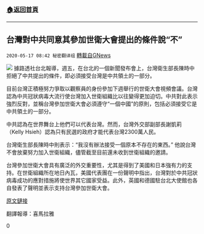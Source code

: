 ###  [:house:返回首頁](https://github.com/ourhimalayas/txt)
---

## 台灣對中共同意其參加世衛大會提出的條件說“不”
`2020-05-17 08:42 秘密翻译组` [轉載自GNews](https://gnews.org/zh-hant/205554/)

![](https://s3.amazonaws.com/gnews-media-offload/wp-content/uploads/2020/05/17080526/Picture-1-187.png)
據路透社台北報導，週五，在台北的一個新聞發布會上，台灣衛生部長陳時中拒絕了中共提出的條件，即必須接受台灣是中共領土的一部分。

目前台灣正積極努力爭取以觀察員的身份參加下週舉行的世衛大會視頻會議。台灣認為中共冠狀病毒大流行使台灣加入世衛組織比以往變得更加迫切。中共對此表示強烈反對，並稱台灣參加世衛大會必須遵守“一個中國”的原則，包括必須接受它是中共領土的一部分。

中共認為在世界舞台上他們可以代表台灣。然而，台灣外交部副部長謝凱莉（Kelly Hsieh）認為只有民選的政府才能代表台灣2300萬人民。

台灣衛生部長陳時中則表示：“我沒有辦法接受一個原本不存在的東西。” 他說台灣不會放棄努力加入世衛組織，儘管截至目前還未收到世衛組織的邀請。

台灣參加世衛大會具有廣泛的外交重要性，尤其是得到了美國和日本強有力的支持。在世衛組織所在地日內瓦，美國代表團在一份聲明中指出，台灣對於中共冠狀病毒成功的應對措施將使世界其它國家受益。此外，英國和德國駐台北大使館也各自發表了聲明並表示支持台灣參加世衛大會。

[原文鏈接](https://www.reuters.com/article/us-health-coronavirus-taiwan/taiwan-rejects-chinas-main-condition-for-who-participation-idUSKBN22R0HM)

翻譯報導：喜馬拉雅

0
